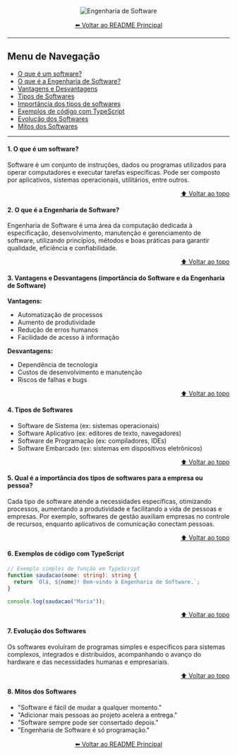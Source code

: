 <div align="center">

![Engenharia de Software](https://img.shields.io/badge/Engenharia%20de%20Software-Atividade%2001-0078D4?style=for-the-badge&logo=azuredevops)

[⬅️ Voltar ao README Principal](../../README.md)

</div>

---

## Menu de Navegação

- [O que é um software?](#1-o-que-é-um-software)
- [O que é a Engenharia de Software?](#2-o-que-é-a-engenharia-de-software)
- [Vantagens e Desvantagens](#3-vantagens-e-desvantagens-importância-do-software-e-da-engenharia-de-software)
- [Tipos de Softwares](#4-tipos-de-softwares)
- [Importância dos tipos de softwares](#5-qual-é-a-importância-dos-tipos-de-softwares-para-a-empresa-ou-pessoa)
- [Exemplos de código com TypeScript](#6-exemplos-de-código-com-typescript)
- [Evolução dos Softwares](#7-evolução-dos-softwares)
- [Mitos dos Softwares](#8-mitos-dos-softwares)

---

#### 1. O que é um software?

Software é um conjunto de instruções, dados ou programas utilizados para operar computadores e executar tarefas específicas. Pode ser composto por aplicativos, sistemas operacionais, utilitários, entre outros.

<div a<div align="right">

[⬆️ Voltar ao topo](#menu-de-navegação)

</div>

#### 2. O que é a Engenharia de Software?

Engenharia de Software é uma área da computação dedicada à especificação, desenvolvimento, manutenção e gerenciamento de software, utilizando princípios, métodos e boas práticas para garantir qualidade, eficiência e confiabilidade.

<div a<div align="right">

[⬆️ Voltar ao topo](#menu-de-navegação)

</div>

#### 3. Vantagens e Desvantagens (importância do Software e da Engenharia de Software)

**Vantagens:**

- Automatização de processos
- Aumento de produtividade
- Redução de erros humanos
- Facilidade de acesso à informação

**Desvantagens:**

- Dependência de tecnologia
- Custos de desenvolvimento e manutenção
- Riscos de falhas e bugs

<div align="right">

[⬆️ Voltar ao topo](#menu-de-navegação)

</div>

#### 4. Tipos de Softwares

- Software de Sistema (ex: sistemas operacionais)
- Software Aplicativo (ex: editores de texto, navegadores)
- Software de Programação (ex: compiladores, IDEs)
- Software Embarcado (ex: sistemas em dispositivos eletrônicos)

<div align="right">

[⬆️ Voltar ao topo](#menu-de-navegação)

</div>

#### 5. Qual é a importância dos tipos de softwares para a empresa ou pessoa?

Cada tipo de software atende a necessidades específicas, otimizando processos, aumentando a produtividade e facilitando a vida de pessoas e empresas. Por exemplo, softwares de gestão auxiliam empresas no controle de recursos, enquanto aplicativos de comunicação conectam pessoas.

<div align="right">

[⬆️ Voltar ao topo](#menu-de-navegação)

</div>

#### 6. Exemplos de código com TypeScript

```typescript
// Exemplo simples de função em TypeScript
function saudacao(nome: string): string {
  return `Olá, ${nome}! Bem-vindo à Engenharia de Software.`;
}

console.log(saudacao("Maria"));
```

<div align="right">

[⬆️ Voltar ao topo](#menu-de-navegação)

</div>

#### 7. Evolução dos Softwares

Os softwares evoluíram de programas simples e específicos para sistemas complexos, integrados e distribuídos, acompanhando o avanço do hardware e das necessidades humanas e empresariais.

<div align="right">

[⬆️ Voltar ao topo](#menu-de-navegação)

</div>

#### 8. Mitos dos Softwares

- "Software é fácil de mudar a qualquer momento."
- "Adicionar mais pessoas ao projeto acelera a entrega."
- "Software sempre pode ser consertado depois."
- "Engenharia de Software é só programação."

<div align="center">

[⬅️ Voltar ao README Principal](../../README.md)

</div>
